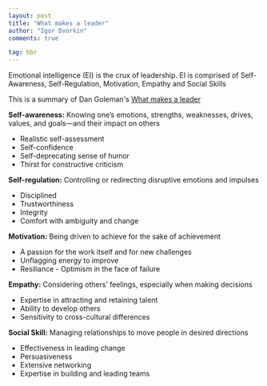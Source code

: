 ```yaml
--- 
layout: post
title: "What makes a leader"
author: "Igor Dvorkin"
comments: true

tag: hbr
---
```


Emotional intelligence (EI) is the crux of leadership. EI is comprised of Self-Awareness, Self-Regulation, Motivation, Empathy and Social Skills

This is a summary of Dan Goleman's [What makes a leader](https://hbr.org/2004/01/what-makes-a-leader)

__Self-awareness:__	Knowing one’s emotions, strengths, weaknesses, drives, values, and goals—and their impact on others	

* Realistic self-assessment
* Self-confidence
* Self-deprecating sense of humor
* Thirst for constructive criticism

__Self-regulation:__	Controlling or redirecting disruptive emotions and impulses	

* Disciplined
* Trustworthiness
* Integrity
* Comfort with ambiguity and change

__Motivation:__	Being driven to achieve for the sake of achievement	

* A passion for the work itself and for new challenges
* Unflagging energy to improve
* Resiliance - Optimism in the face of failure 

__Empathy:__	Considering others’ feelings, especially when making decisions	

* Expertise in attracting and retaining talent
* Ability to develop others
* Sensitivity to cross-cultural differences

__Social Skill:__	Managing relationships to move people in desired directions	

* Effectiveness in leading change
* Persuasiveness
* Extensive networking
* Expertise in building and leading teams
